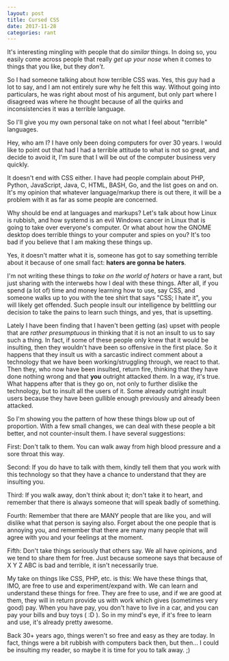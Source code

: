 ```yaml
---
layout: post
title: Cursed CSS
date: 2017-11-28
categories: rant
---
```

It's interesting mingling with people that do <em>similar</em> things. In doing
so, you easily come across people that really <em>get up your nose</em> when it
comes to things that you like, but they <em>don't</em>.

So I had someone talking about how terrible CSS was. Yes, this guy had a lot to
say, and I am not entirely sure why he felt this way. Without going into
particulars, he was right about most of his argument, but only part where I
disagreed was where he thought because of all the quirks and inconsistencies it
was a terrible language.

So I'll give you my own personal take on not what I feel about "terrible"
languages.

Hey, who am I? I have only been doing computers for over 30 years. I would like
to point out that had I had a terrible attitude to what is not so great, and
decide to avoid it, I'm sure that I will be out of the computer business very
quickly.

It doesn't end with CSS either. I have had people complain about PHP, Python,
JavaScript, Java, C, HTML, BASH, Go, and the list goes on and on. It's my
opinion that whatever language/markup there is out there, it will be a problem
with it as far as some people are concerned.

Why should be end at languages and markups? Let's talk about how Linux is
rubbish, and how systemd is an evil Windows cancer in Linux that is going to
take over everyone's computer. Or what about how the GNOME desktop does terrible
things to your computer and spies on you? It's too bad if you believe that I am
making these things up.

Yes, it doesn't matter what it is, someone has got to say something terrible
about it because of one small fact: <strong>haters are gonna be haters</strong>.

I'm not writing these things to <em>take on the world of haters</em> or have a
rant, but just sharing with the interwebs how I deal with these things. After
all, if you spend (a lot of) time and money learning how to use, say CSS, and
someone walks up to you with the tee shirt that says "CSS; I hate it", you will
likely get offended. Such people insult our intelligence by belittling our
decision to take the pains to learn such things, and yes, that is upsetting.

Lately I have been finding that I haven't been getting (as) upset with people
that are <em>rather presumptuous</em> in thinking that it is not an insult to us
to say such a thing. In fact, if some of these people only knew that it would be
insulting, then they wouldn't have been so offensive in the first place. So it
happens that they insult us with a sarcastic indirect comment about a technology
that we have been working/struggling through, we react to that. Then they, who
now have been insulted, return fire, thinking that they have done nothing wrong
and that <strong>you</strong> outright attacked <em>them</em>. In a way, it's
true. What happens after that is they go on, not only to further dislike the
technology, but to insult all the users of it. Some already outright insult
users because they have been gullible enough previously and already been
attacked.

So I'm showing you the pattern of how these things blow up out of proportion.
With a few small changes, we can deal with these people a bit better, and not
counter-insult them. I have several suggestions:

First: Don't talk to them. You can walk away from high blood pressure and a sore
throat this way.

Second: If you do have to talk with them, kindly tell them that you work with
this technology so that they have a chance to understand that they are insulting
you.

Third: If you walk away, don't think about it; don't take it to heart, and
remember that there is always someone that will speak badly of something.

Fourth: Remember that there are MANY people that are like you, and will dislike
what that person is saying also. Forget about the one people that is annoying
you, and remember that there are many many people that will agree with you and
your feelings at the moment.

Fifth: Don't take things seriously that others say. We all have opinions, and we
tend to share them for free. Just because someone says that because of X Y Z ABC
is bad and terrible, it isn't necessarily true.

My take on things like CSS, PHP, etc. is this: We have these things that, IMO,
are free to use and experiment/expand with. We can learn and understand these
things for free. They are free to use, and if we are good at them, they will in
return provide us with work which gives (sometimes very good) pay. When you have
pay, you don't have to live in a car, and you can pay your bills and buy toys (
:D ). So in my mind's eye, if it's free to learn and use, it's already pretty
awesome.

Back 30+ years ago, things weren't so free and easy as they are today. In fact,
things were a bit rubbish with computers back then, but then... I could be
insulting my reader, so maybe it is time for you to talk away. ;)
